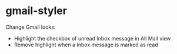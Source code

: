 gmail-styler
============

Change Gmail looks:

  - Highlight the checkbox of unread Inbox message in All Mail view
  - Remove highlight when a Inbox message is marked as read
